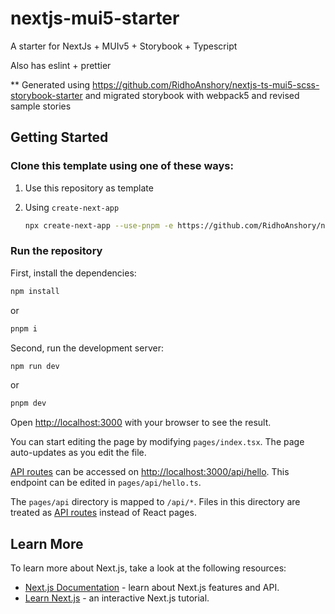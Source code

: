 # nextjs-mui5-starter

A starter for NextJs + MUIv5 + Storybook + Typescript

Also has eslint + prettier

** Generated using https://github.com/RidhoAnshory/nextjs-ts-mui5-scss-storybook-starter and
migrated storybook with webpack5 and revised sample stories

## Getting Started

### Clone this template using one of these ways:

1. Use this repository as template

2. Using `create-next-app`

   ```bash
   npx create-next-app --use-pnpm -e https://github.com/RidhoAnshory/nextjs-ts-mui5-scss-storybook-starter your-project-name
   ```

### Run the repository
First, install the dependencies:

```bash
npm install
```

or 

```bash
pnpm i
```

Second, run the development server:

```bash
npm run dev
```

or 

```bash
pnpm dev
```

Open [http://localhost:3000](http://localhost:3000) with your browser to see the result.

You can start editing the page by modifying `pages/index.tsx`. The page auto-updates as you edit the file.

[API routes](https://nextjs.org/docs/api-routes/introduction) can be accessed on [http://localhost:3000/api/hello](http://localhost:3000/api/hello). This endpoint can be edited in `pages/api/hello.ts`.

The `pages/api` directory is mapped to `/api/*`. Files in this directory are treated as [API routes](https://nextjs.org/docs/api-routes/introduction) instead of React pages.

## Learn More

To learn more about Next.js, take a look at the following resources:

- [Next.js Documentation](https://nextjs.org/docs) - learn about Next.js features and API.
- [Learn Next.js](https://nextjs.org/learn) - an interactive Next.js tutorial.
